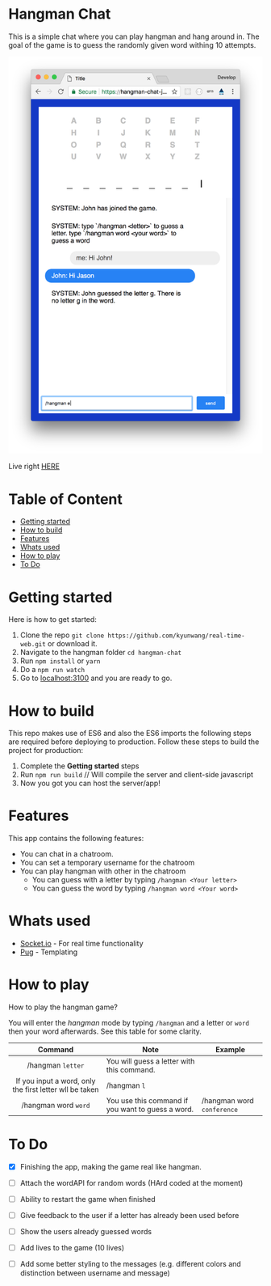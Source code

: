 # Hangman Chat
This is a simple chat where you can play hangman and hang around in. The goal of the game is to guess the randomly given word withing 10 attempts.

![hangman gif](docImage/demo.png)

Live right [HERE][live]

# Table of Content
- [Getting started](#getting-started)
- [How to build](#how-to-build)
- [Features](#features)
- [Whats used](#whats-used)
- [How to play](#how-to-play)
- [To Do](#to-do)

# Getting started
Here is how to get started:
1. Clone the repo `git clone https://github.com/kyunwang/real-time-web.git` or download it.
2. Navigate to the hangman folder `cd hangman-chat`
3. Run `npm install` or `yarn`
4. Do a `npm run watch`
5. Go to [localhost:3100](localhost:3100) and you are ready to go.

# How to build
This repo makes use of ES6 and also the ES6 imports the following steps are required before deploying to production.
Follow these steps to build the project for production:

1. Complete the **Getting started** steps
2. Run `npm run build` // Will compile the server and client-side javascript
3. Now you got you can host the server/app!

# Features
This app contains the following features:
- You can chat in a chatroom.
- You can set a temporary username for the chatroom
- You can play hangman with other in the chatroom
	- You can guess with a letter by typing `/hangman <Your letter>`
	- You can guess the word by typing `/hangman word <Your word>`

# Whats used
- [Socket.io](https://socket.io/) - For real time functionality
- [Pug](https://pugjs.org/api/getting-started.html) - Templating

# How to play
How to play the hangman game?

You will enter the *hangman* mode by typing `/hangman` and a letter or `word` then your word afterwards. See this table for some clarity.

| **Command** | **Note** | **Example** |
| :---------: | ----------- | ----------- |
|      /hangman `letter`      |   You will guess a letter with this command.
If you input a word, only the first letter wll be taken       | /hangman `l` |
|      /hangman word `word`      |    You use this command if you want to guess a word.    | /hangman word `conference` |

# To Do
- [x] Finishing the app, making the game real like hangman.
- [ ] Attach the wordAPI for random words (HArd coded at the moment)
- [ ] Ability to restart the game when finished
- [ ] Give feedback to the user if a letter has already been used before
- [ ] Show the users already guessed words
- [ ] Add lives to the game (10 lives)
- [ ] Add some better styling to the messages (e.g. different colors and distinction between username and message)


[live]: https://hangman-chat-jzqjvleedl.now.sh/